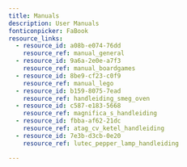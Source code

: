 ```yaml
---
title: Manuals
description: User Manuals
fonticonpicker: FaBook
resource_links:
  - resource_id: a08b-e074-76dd
    resource_ref: manual_general
  - resource_id: 9a6a-2e0e-a7f3
    resource_ref: manual_boardgames
  - resource_id: 8be9-cf23-c0f9
    resource_ref: manual_lego
  - resource_id: b159-8075-7ead
    resource_ref: handleiding_smeg_oven
  - resource_id: c587-e183-5668
    resource_ref: magnifica_s_handleiding
  - resource_id: fbba-af62-21dc
    resource_ref: atag_cv_ketel_handleiding
  - resource_id: 7e3b-d3cb-0e20
    resource_ref: lutec_pepper_lamp_handleiding

---
```
















